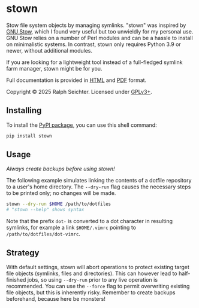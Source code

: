 stown
=====

Stow file system objects by managing symlinks. "stown" was inspired by [GNU
Stow](https://www.gnu.org/software/stow/), which I found very useful but too
unwieldly for my personal use. GNU Stow relies on a number of Perl modules and
can be a hassle to install on minimalistic systems. In contrast, stown only
requires Python 3.9 or newer, without additional modules.

If you are looking for a lightweight tool instead of a full-fledged symlink
farm manager, stown might be for you.

Full documentation is provided in [HTML](https://www.seichter.de/stown/) and
[PDF](https://www.seichter.de/stown/stown.pdf) format.

Copyright © 2025 Ralph Seichter. Licensed under
[GPLv3+](https://github.com/rseichter/stown/blob/master/LICENSE).

Installing
----------

To install the [PyPI package](https://pypi.org/project/stown/), you can use
this shell command:

```bash
pip install stown
```

Usage
-----

*Always create backups before using stown!*

The following example simulates linking the contents of a dotfile repository to
a user's home directory. The `--dry-run` flag causes the necessary steps to be
printed only; no changes will be made.

```bash
stown --dry-run $HOME /path/to/dotfiles
# "stown --help" shows syntax
```

Note that the prefix `dot-` is converted to a dot character in resulting symlinks,
for example a link `$HOME/.vimrc` pointing to `/path/to/dotfiles/dot-vimrc`.

Strategy
--------

With default settings, stown will abort operations to protect existing target
file objects (symlinks, files and directories). This can however lead to
half-finished jobs, so using `--dry-run` prior to any live operation is
recommended. You can use the `--force` flag to permit overwriting existing file
objects, but this is inherently risky. Remember to create backups beforehand,
because here be monsters!
